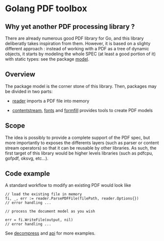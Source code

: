 # Golang PDF toolbox

## Why yet another PDF processing library ?

There are already numerous good PDF library for Go, and this library deliberatly takes inspiration from them. However, it is based on a slighty different approach : instead of working with a PDF as a tree of dynamic objects, it starts by modeling the whole SPEC (at least a good portion of it) with static types: see the package [model](model).

## Overview

The package model is the corner stone of this library. Then, packages may be divided in two parts:

- [reader](reader) imports a PDF file into memory

- [contentstream](contentstream), [fonts](fonts) and [formfill](formfill) provides tools to create PDF models

## Scope

The idea is possibly to provide a complete support of the PDF spec, but more importantly to exposes the differents layers (such as parser or content stream operators) so that it can be reusable by other libraries.
As such, the first target of this library would be higher levels libraries (such as pdfcpu, gofpdf, oksvg, etc...).

## Code example

A standard workflow to modify an existing PDF would look like 
```[go]
// load the existing file in memory
fi, _, err := reader.ParsePDFFile(filePath, reader.Options{})
// error handling ... 

// process the document model as you wish
 
err = fi.WriteFile(output, nil)
// error handling ... 
```

See [decompress](cmd/decompress/decompress.go) and [api](apidemo/api.go) for more examples.